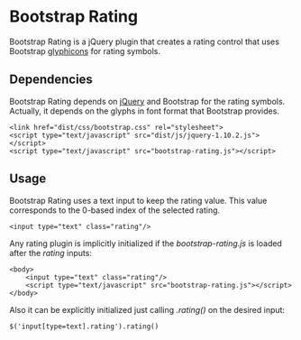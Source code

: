 # Bootstrap Rating

Bootstrap Rating is a jQuery plugin that creates a rating control that uses Bootstrap [glyphicons](http://glyphicons.com/) for rating symbols.

## Dependencies

Bootstrap Rating depends on [jQuery](http://jquery.com/) and Bootstrap for the rating symbols. Actually, it depends on the glyphs in font format that Bootstrap provides. 

    <link href="dist/css/bootstrap.css" rel="stylesheet">
    <script type="text/javascript" src="dist/js/jquery-1.10.2.js"></script>
    <script type="text/javascript" src="bootstrap-rating.js"></script>  

## Usage

Bootstrap Rating uses a text input to keep the rating value. This value corresponds to the 0-based index of the selected rating.

    <input type="text" class="rating"/>

Any rating plugin is implicitly initialized if the *bootstrap-rating.js* is loaded after the *rating* inputs:

    <body>
        <input type="text" class="rating"/>
        <script type="text/javascript" src="bootstrap-rating.js"></script>
    </body>

Also it can be explicitly initialized just calling *.rating()* on the desired input:

    $('input[type=text].rating').rating()

